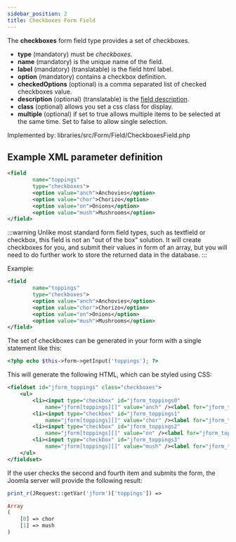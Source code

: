 ```yaml
---
sidebar_position: 2
title: Checkboxes Form Field
---
```


The **checkboxes** form field type provides a set of checkboxes.

- **type** (mandatory) must be *checkboxes*.
- **name** (mandatory) is the unique name of the field.
- **label** (mandatory) (translatable) is the field html label.
- **option** (mandatory) contains a checkbox definition.
- **checkedOptions** (optional) is a comma separated list of checked checkboxes value.
- **description** (optional) (translatable) is the [field description](../standard-form-field-attributes.md#description).
- **class** (optional) allows you set a css class for display.
- **multiple** (optional) if set to true allows multiple items to be selected at the same time. Set to false to allow single selection.

Implemented by: libraries/src/Form/Field/CheckboxesField.php

## Example XML parameter definition

```xml
<field 
        name="toppings" 
        type="checkboxes">
        <option value="anch">Anchovies</option>
        <option value="chor">Chorizo</option>
        <option value="on">Onions</option>
        <option value="mush">Mushrooms</option>
</field>
```

:::warning
  Unlike most standard form field types, such as textfield or checkbox, this field is not an "out of the box" solution. It will create checkboxes for you, and submit their values in form of an array, but you will need to do further work to store the returned data in the database.
:::

Example: 
```xml
<field
        name="toppings"
        type="checkboxes">
        <option value="anch">Anchovies</option>
        <option value="chor">Chorizo</option>
        <option value="on">Onions</option>
        <option value="mush">Mushrooms</option>
</field>
```
The set of checkboxes can be generated in your form with a single statement like this: 
```php
<?php echo $this->form->getInput('toppings'); ?>
```
This will generate the following HTML, which can be styled using CSS: 
```xml
<fieldset id="jform_toppings" class="checkboxes">
	<ul>
		<li><input type="checkbox" id="jform_toppings0"
			name="jform[toppings][]" value="anch" /><label for="jform_toppings0">Anchovies</label></li>
		<li><input type="checkbox" id="jform_toppings1"
			name="jform[toppings][]" value="chor" /><label for="jform_toppings1">Chorizo</label></li>
		<li><input type="checkbox" id="jform_toppings2"
			name="jform[toppings][]" value="on" /><label for="jform_toppings2">Onions</label></li>
		<li><input type="checkbox" id="jform_toppings3"
			name="jform[toppings][]" value="mush" /><label for="jform_toppings3">Mushrooms</label></li>
	</ul>
</fieldset>
```
If the user checks the second and fourth item and submits the form, the Joomla server will provide the following result: 

```php
print_r(JRequest::getVar('jform')['toppings']) =>

Array
(
    [0] => chor
    [1] => mush
)
```
